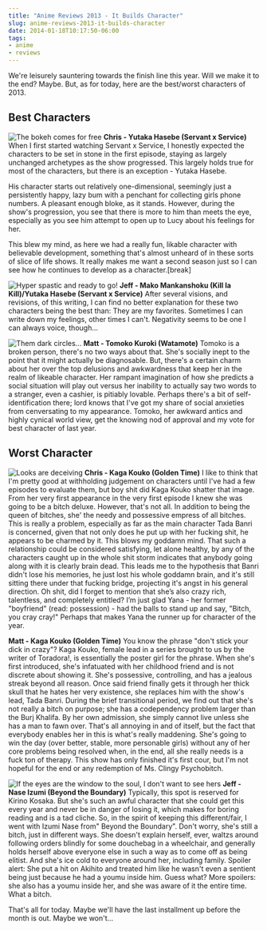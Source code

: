 ```yaml
---
title: "Anime Reviews 2013 - It Builds Character"
slug: anime-reviews-2013-it-builds-character
date: 2014-01-18T10:17:50-06:00
tags:
- anime
- reviews
---
```

We're leisurely sauntering towards the finish line this year. Will we make it to the end? Maybe. But, as for today, here are the best/worst characters of 2013.

## Best Characters
![](http://cdn.awwni.me/mzjz.jpg "The bokeh comes for free")
**Chris - Yutaka Hasebe (Servant x Service)**
When I first started watching Servant x Service, I honestly expected the characters to be set in stone in the first episode, staying as largely unchanged archetypes as the show progressed. This largely holds true for most of the characters, but there is an exception - Yutaka Hasebe.

His character starts out relatively one-dimensional, seemingly just a persistently happy, lazy bum with a penchant for collecting girls phone numbers. A pleasant enough bloke, as it stands. However, during the show's progression, you see that there is more to him than meets the eye, especially as you see him attempt to open up to Lucy about his feelings for her.

This blew my mind, as here we had a really fun, likable character with believable development, something that's almost unheard of in these sorts of slice of life shows. It really makes me want a second season just so I can see how he continues to develop as a character.[break]

![](http://cdn.awwni.me/mzk3.jpg "Hyper spastic and ready to go!")
**Jeff - Mako Mankanshoku (Kill la Kill)/Yutaka Hasebe (Servant x Service)**
After several visions, and revisions, of this writing, I can find no better explanation for these two characters being the best than: They are my favorites. Sometimes I can write down my feelings, other times I can't. Negativity seems to be one I can always voice, though...

![](http://cdn.awwni.me/mzk2.jpg "Them dark circles...")
**Matt - Tomoko Kuroki (Watamote)**
Tomoko is a broken person, there's no two ways about that. She's socially inept to the point that it might actually be diagnosable. But, there's a certain charm about her over the top delusions and awkwardness that keep her in the realm of likeable character. Her rampant imagination of how she predicts a social situation will play out versus her inability to actually say two words to a stranger, even a cashier, is pitiably lovable. Perhaps there's a bit of self-identification there; lord knows that I've got my share of social anxieties from cenversating to my appearance. Tomoko, her awkward antics and highly cynical world view, get the knowing nod of approval and my vote for best character of last year.

## Worst Character

![](http://cdn.awwni.me/mzk1.jpg "Looks are deceiving")
**Chris - Kaga Kouko (Golden Time)**
I like to think that I'm pretty good at withholding judgement on characters until I've had a few episodes to evaluate them, but boy shit did Kaga Kouko shatter that image. From her very first appearance in the very first episode I knew she was going to be a bitch deluxe.
However, that's not all. In addition to being the queen of bitches, she' the needy and possessive empress of all bitches. This is really a problem, especially as far as the main character Tada Banri is concerned, given that not only does he put up with her fucking shit, he appears to be charmed by it. This blows my goddamn mind.
That such a relationship could be considered satisfying, let alone healthy, by any of the characters caught up in the whole shit storm indicates that anybody going along with it is clearly brain dead. This leads me to the hypothesis that Banri didn't lose his memories, he just lost his whole goddamn brain, and it's still sitting there under that fucking bridge, projecting it's angst in his general direction.
Oh shit, did I forget to mention that she’s also crazy rich, talentless, and completely entitled? I’m just glad Yana - her former "boyfriend" (read: possession) - had the balls to stand up and say, "Bitch, you cray cray!"
Perhaps that makes Yana the runner up for character of the year.

**Matt - Kaga Kouko (Golden Time)**
You know the phrase "don't stick your dick in crazy"? Kaga Kouko, female lead in a series brought to us by the writer of Toradora!, is essentially the poster girl for the phrase. When she's first introduced, she's infatuated with her childhood friend and is not discrete about showing it. She's possessive, controlling, and has a jealous streak beyond all reason. Once said friend finally gets it through her thick skull that he hates her very existence, she replaces him with the show's lead, Tada Banri. During the brief transitional period, we find out that she's not really a bitch on purpose; she has a codependency problem larger than the Burj Khalifa. By her own admission, she simply cannot live unless she has a man to fawn over. That's all annoying in and of itself, but the fact that everybody enables her in this is what's really maddening. She's going to win the day (over better, stable, more personable girls) without any of her core problems being resolved when, in the end, all she really needs is a fuck ton of therapy. This show has only finished it's first cour, but I'm not hopeful for the end or any redemption of Ms. Clingy Psychobitch.

![](http://cdn.awwni.me/mzk0.jpg "If the eyes are the window to the soul, I don't want to see hers")
**Jeff - Nase Izumi (Beyond the Boundary)**
Typically, this spot is reserved for Kirino Kosaka. But she's such an awful character that she could get this every year and never be in danger of losing it, which makes for boring reading and is a tad cliche. So, in the spirit of keeping this different/fair, I went with Izumi Nase from" Beyond the Boundary". Don't worry, she's still a bitch, just in different ways. She doesn't explain herself, ever, waltzs around following orders blindly for some douchebag in a wheelchair, and generally holds herself above everyone else in such a way as to come off as being elitist. And she's ice cold to everyone around her, including family. Spoiler alert: She put a hit on Akihito and treated him like he wasn't even a sentient being just because he had a youmu inside him. Guess what? More spoilers: she also has a youmu inside her, and she was aware of it the entire time. What a bitch.

That's all for today. Maybe we'll have the last installment up before the month is out. Maybe we won't...
